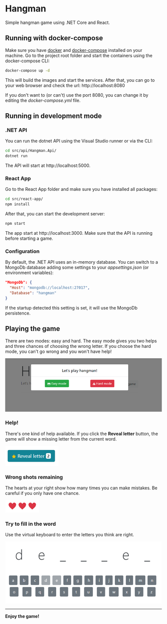# Hangman
Simple hangman game using .NET Core and React.

## Running with docker-compose
Make sure you have [docker](https://docs.docker.com/install/) and [docker-compose](https://docs.docker.com/compose/install/) installed on your machine.
Go to the project root folder and start the containers using the docker-compose CLI:

```bash
docker-compose up -d
```
This will build the images and start the services.
After that, you can go to your web browser and check the url: http://localhost:8080

If you don't want to (or can't) use the port 8080, you can change it by editing the *docker-compose.yml* file.


## Running in development mode

### .NET API
You can run the dotnet API using the Visual Studio runner or via the CLI:
```bash
cd src/api/Hangman.Api/
dotnet run
```
The API will start at http://localhost:5000.

### React App
Go to the React App folder and make sure you have installed all packages:
```bash
cd src/react-app/
npm install
```
After that, you can start the development server:
```bash
npm start
```
The app start at http://localhost:3000.
Make sure that the API is running before starting a game.

### Configuration
By default, the .NET API uses an in-memory database.
You can switch to a MongoDb database adding some settings to your *appsettings.json* (or environment variables):
```json
"MongoDb": {
  "Host": "mongodb://localhost:27017",
  "Database": "hangman"
}
```
If the startup detected this setting is set, it will use the MongoDb persistence.

## Playing the game
There are two modes: easy and hard.
The easy mode gives you two helps and three chances of choosing the wrong letter.
If you choose the hard mode, you can't go wrong and you won't have help!

![Modes](img/modes.PNG?raw=true "Modes")

### Help!
There's one kind of help available. If you click the **Reveal letter** button, the game will show a missing letter from the current word.

![Help](img/reveal-letter.PNG?raw=true "Help")

### Wrong shots remaining
The hearts at your right show how many times you can make mistakes. Be careful if you only have one chance.

![Lifes](img/lifes.PNG?raw=true "Lifes")

### Try to fill in the word
Use the virtual keyboard to enter the letters you think are right.

![Virtual Keyboard](img/keyboard.PNG?raw=true "Virtual Keyboard")

---

**Enjoy the game!**